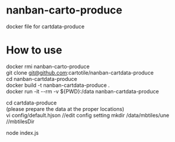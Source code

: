# nanban-carto-produce
docker file for cartdata-produce

# How to use
docker rmi nanban-carto-produce  
git clone git@github.com:cartotile/nanban-cartdata-produce  
cd nanban-cartdata-produce  
docker build -t nanban-cartdata-produce .  
docker run -it --rm -v ${PWD}:/data nanban-cartdata-produce  
 
cd cartdata-produce  
(please prepare the data at the proper locations)  
vi config/default.hjson  //edit config setting
mkdir /data/mbtiles/une   //mbtilesDir

node index.js  
